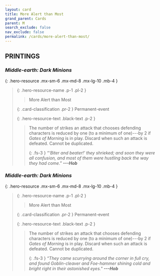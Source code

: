 ```yaml
---
layout: card
title: More Alert than Most
grand_parent: Cards
parent: M
search_exclude: false
nav_exclude: false
permalink: /cards/more-alert-than-most/
---
```


## PRINTINGS


### _Middle-earth: Dark Minions_

{: .hero-resource .mx-sm-6 .mx-md-8 .mx-lg-10 .mb-4 }
> {: .hero-resource-name .p-1 .pl-2 }
> > <div class="card-mp"></div>
> > <div class="card-name">More Alert than Most</div>
>
> {: .card-classification .pr-2 }
> Permanent-event
>
> {: .hero-resource-text .black-text .p-2 }
> > The number of strikes an attack that chooses defending characters is reduced by one (to a minimum of one)---by 2 if _Gates of Morning_ is in play. Discard when such an attack is defeated. Cannot be duplicated.   
> > 
> > {: .fs-3 } 
> > _“‘Biter and beater!' they shrieked; and soon they were all confusion, and most of them were hustling back the way they had come."_ ***---&#65279;Hob*** 
> 

### _Middle-earth: Dark Minions_

{: .hero-resource .mx-sm-6 .mx-md-8 .mx-lg-10 .mb-4 }
> {: .hero-resource-name .p-1 .pl-2 }
> > <div class="card-mp"></div>
> > <div class="card-name">More Alert than Most</div>
>
> {: .card-classification .pr-2 }
> Permanent-event
>
> {: .hero-resource-text .black-text .p-2 }
> > The number of strikes an attack that chooses defending characters is reduced by one (to a minimum of one)---by 2 if _Gates of Morning_ is in play. Discard when such an attack is defeated. Cannot be duplicated.   
> > 
> > {: .fs-3 } 
> > _“They came scurrying around the corner in full cry, and found Goblin-cleaver and Foe-hammer shining cold and bright right in their astonished eyes."_ ***---&#65279;Hob*** 
> 
